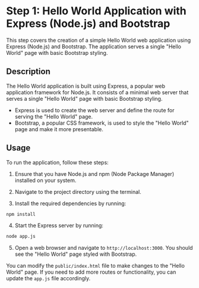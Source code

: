 # Step 1: Hello World Application with Express (Node.js) and Bootstrap

This step covers the creation of a simple Hello World web application using Express (Node.js) and Bootstrap. The application serves a single "Hello World" page with basic Bootstrap styling.

## Description

The Hello World application is built using Express, a popular web application framework for Node.js. It consists of a minimal web server that serves a single "Hello World" page with basic Bootstrap styling.

- Express is used to create the web server and define the route for serving the "Hello World" page.
- Bootstrap, a popular CSS framework, is used to style the "Hello World" page and make it more presentable.

## Usage

To run the application, follow these steps:

1. Ensure that you have Node.js and npm (Node Package Manager) installed on your system.

2. Navigate to the project directory using the terminal.

3. Install the required dependencies by running:

```bash
npm install
```

4. Start the Express server by running:

```bash
node app.js
```


5. Open a web browser and navigate to `http://localhost:3000`. You should see the "Hello World" page styled with Bootstrap.

You can modify the `public/index.html` file to make changes to the "Hello World" page. If you need to add more routes or functionality, you can update the `app.js` file accordingly.
